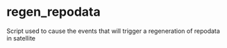 regen_repodata
==============

Script used to cause the events that will trigger a regeneration of repodata in satellite